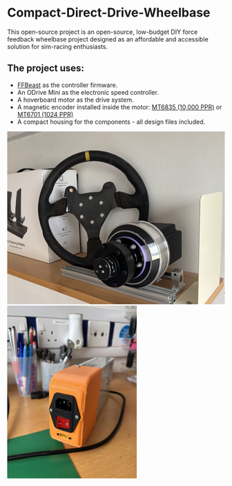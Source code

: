 # Compact-Direct-Drive-Wheelbase
This open-source project is an open-source, low-budget DIY force feedback wheelbase project designed as an affordable and accessible solution for sim-racing enthusiasts.

## The project uses:
- [FFBeast](https://ffbeast.github.io/docs/en/wheel.html) as the controller firmware.
- An ODrive Mini as the electronic speed controller.
- A hoverboard motor as the drive system.
- A magnetic encoder installed inside the motor: [MT6835 (10,000 PPR)](https://github.com/mcells/mt6835-hoverboard-motor?tab=readme-ov-file) or [MT6701 (1024 PPR)](https://www.printables.com/model/934160-ffbeast-encoder-assembly)
- A compact housing for the components - all design files included.

<p float="middle">
  <img src="images/base.jpeg" height="400px" />
  <img src="images/psu_cover.jpeg" height="400px" />
</p>
